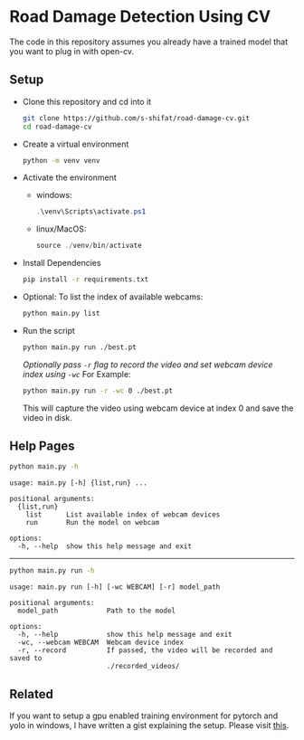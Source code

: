 # Road Damage Detection Using CV

The code in this repository assumes you already have a trained model that you want to plug in with open-cv.

## Setup

- Clone this repository and cd into it
    ```bash
    git clone https://github.com/s-shifat/road-damage-cv.git 
    cd road-damage-cv
    ```

-  Create a virtual environment
    ```bash
    python -m venv venv
    ```
-  Activate the environment
    * windows:
        ```powershell
        .\venv\Scripts\activate.ps1
        ```
    * linux/MacOS:
        ```powershell
        source ./venv/bin/activate
        ```

- Install Dependencies
    ```bash
    pip install -r requirements.txt
    ```
- Optional: To list the index of available webcams:
    ```bash
    python main.py list
    ```
 
- Run the script
    ```bash
    python main.py run ./best.pt
    ```

    *Optionally pass `-r` flag to record the video and set webcam device index using `-wc`*
    For Example:
    ```bash
    python main.py run -r -wc 0 ./best.pt
    ```
    This will capture the video using webcam device at index 0 and save the video in disk.


## Help Pages

```bash
python main.py -h
```

```text
usage: main.py [-h] {list,run} ...

positional arguments:
  {list,run}
    list      List available index of webcam devices
    run       Run the model on webcam

options:
  -h, --help  show this help message and exit
```


---

```bash
python main.py run -h
```
```text
usage: main.py run [-h] [-wc WEBCAM] [-r] model_path

positional arguments:
  model_path            Path to the model

options:
  -h, --help            show this help message and exit
  -wc, --webcam WEBCAM  Webcam device index
  -r, --record          If passed, the video will be recorded and saved to
                        ./recorded_videos/

```


## Related
If you want to setup a gpu enabled training environment for pytorch and yolo in windows, I have written a gist explaining the setup. Please visit [this](https://gist.github.com/s-shifat/eab8453508c446b3379b9b4eccae4042). 

